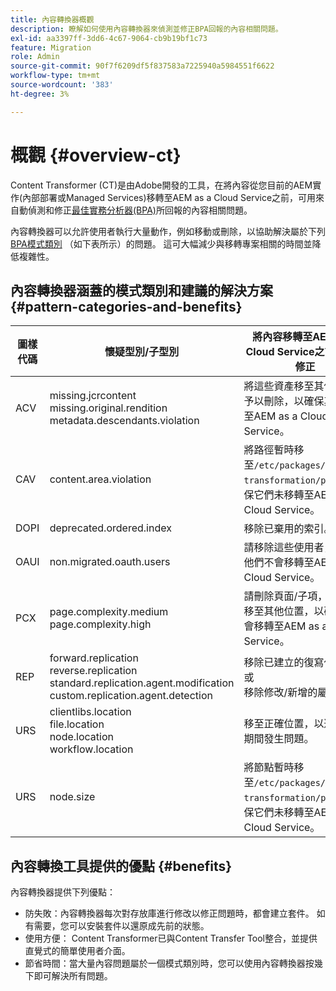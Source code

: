 ```yaml
---
title: 內容轉換器概觀
description: 瞭解如何使用內容轉換器來偵測並修正BPA回報的內容相關問題。
exl-id: aa3397ff-3dd6-4c67-9064-cb9b19bf1c73
feature: Migration
role: Admin
source-git-commit: 90f7f6209df5f837583a7225940a5984551f6622
workflow-type: tm+mt
source-wordcount: '383'
ht-degree: 3%

---
```


# 概觀 {#overview-ct}

Content Transformer (CT)是由Adobe開發的工具，在將內容從您目前的AEM實作(內部部署或Managed Services)移轉至AEM as a Cloud Service之前，可用來自動偵測和修正[最佳實務分析器(BPA)](/help/journey-migration/best-practices-analyzer/overview-best-practices-analyzer.md)所回報的內容相關問題。

內容轉換器可以允許使用者執行大量動作，例如移動或刪除，以協助解決屬於下列[BPA模式類別](https://experienceleague.adobe.com/docs/experience-manager-pattern-detection/table-of-contents/aso.html) （如下表所示）的問題。 這可大幅減少與移轉專案相關的時間並降低複雜性。

## 內容轉換器涵蓋的模式類別和建議的解決方案 {#pattern-categories-and-benefits}

| 圖樣代碼 | 懷疑型別/子型別 | 將內容移轉至AEM as a Cloud Service之前的潛在修正 |
|--------------|--------------------------------------------------------------------------------------------------------------------|------------------------------------------------------------------------------------------------------------------------------------|
| ACV | missing.jcrcontent <br> missing.original.rendition <br> metadata.descendants.violation | 將這些資產移至其他位置或予以刪除，以確保其未移轉至AEM as a Cloud Service。 |
| CAV | content.area.violation | 將路徑暫時移至`/etc/packages/content-transformation/paths`以確保它們未移轉至AEM as a Cloud Service。 |
| DOPI | deprecated.ordered.index | 移除已棄用的索引。 |
| OAUI | non.migrated.oauth.users | 請移除這些使用者，以確保他們不會移轉至AEM as a Cloud Service。 |
| PCX | page.complexity.medium <br> page.complexity.high | 請刪除頁面/子項，或將其移至其他位置，以確保其不會移轉至AEM as a Cloud Service。 |
| REP | forward.replication <br> reverse.replication <br> standard.replication.agent.modification <br> custom.replication.agent.detection | 移除已建立的復寫代理。 <br>或<br>移除修改/新增的屬性。 |
| URS | clientlibs.location <br> file.location <br> node.location <br> workflow.location | 移至正確位置，以避免移轉期間發生問題。 |
| URS | node.size | 將節點暫時移至`/etc/packages/content-transformation/paths`，確保它們未移轉至AEM as a Cloud Service。 |

## 內容轉換工具提供的優點 {#benefits}

內容轉換器提供下列優點：

* 防失敗：內容轉換器每次對存放庫進行修改以修正問題時，都會建立套件。 如有需要，您可以安裝套件以還原成先前的狀態。
* 使用方便： Content Transformer已與Content Transfer Tool整合，並提供直覺式的簡單使用者介面。
* 節省時間：當大量內容問題屬於一個模式類別時，您可以使用內容轉換器按幾下即可解決所有問題。
